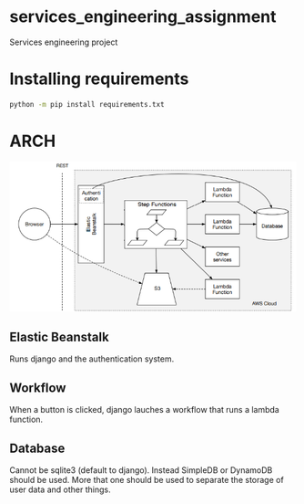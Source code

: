 # services_engineering_assignment
Services engineering project

# Installing requirements

```sh
python -m pip install requirements.txt
```

# ARCH

![arch](image.png)

## Elastic Beanstalk

Runs django and the authentication system.

## Workflow

When a button is clicked, django lauches a workflow that runs a lambda function.

## Database

Cannot be sqlite3 (default to django). Instead SimpleDB or DynamoDB should be used. More that one should be used to separate the storage of user data and other things.
